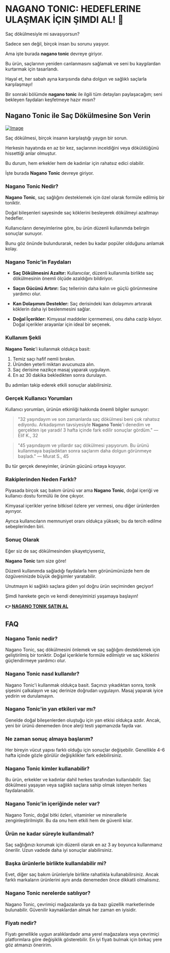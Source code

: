 # NAGANO TONIC: HEDEFLERINE ULAŞMAK İÇIN ŞIMDI AL! 🚀

Saç dökülmesiyle mi savaşıyorsun? 

Sadece sen değil, birçok insan bu sorunu yaşıyor. 

Ama işte burada **nagano tonic** devreye giriyor. 

Bu ürün, saçlarının yeniden canlanmasını sağlamak ve seni bu kaygılardan kurtarmak için tasarlandı. 

Hayal et, her sabah ayna karşısında daha dolgun ve sağlıklı saçlarla karşılaşmayı! 

Bir sonraki bölümde **nagano tonic** ile ilgili tüm detayları paylaşacağım; seni bekleyen faydaları keşfetmeye hazır mısın?

## Nagano Tonic ile Saç Dökülmesine Son Verin

[![Image](https://leanbodytonic.com/affiliates/images/bximg-2.jpg?v1)](https://gchaffi.com/08ZxUTvL)

Saç dökülmesi, birçok insanın karşılaştığı yaygın bir sorun. 

Herkesin hayatında en az bir kez, saçlarının inceldiğini veya döküldüğünü hissettiği anlar olmuştur. 

Bu durum, hem erkekler hem de kadınlar için rahatsız edici olabilir.

İşte burada **Nagano Tonic** devreye giriyor. 

### Nagano Tonic Nedir?

**Nagano Tonic**, saç sağlığını desteklemek için özel olarak formüle edilmiş bir toniktir. 

Doğal bileşenleri sayesinde saç köklerini besleyerek dökülmeyi azaltmayı hedefler.

Kullanıcıların deneyimlerine göre, bu ürün düzenli kullanımda belirgin sonuçlar sunuyor.

Bunu göz önünde bulundurarak, neden bu kadar popüler olduğunu anlamak kolay.

### Nagano Tonic'in Faydaları

- **Saç Dökülmesini Azaltır:** Kullanıcılar, düzenli kullanımla birlikte saç dökülmesinin önemli ölçüde azaldığını bildiriyor.
  
- **Saçın Gücünü Artırır:** Saç tellerinin daha kalın ve güçlü görünmesine yardımcı olur.
  
- **Kan Dolaşımını Destekler:** Saç derisindeki kan dolaşımını artırarak köklerin daha iyi beslenmesini sağlar.
  
- **Doğal İçerikler:** Kimyasal maddeler içermemesi, onu daha cazip kılıyor. Doğal içerikler arayanlar için ideal bir seçenek.

### Kullanım Şekli

**Nagano Tonic**’i kullanmak oldukça basit:

1. Temiz saçı hafif nemli bırakın.
2. Üründen yeterli miktarı avucunuza alın.
3. Saç derisine nazikçe masaj yaparak uygulayın.
4. En az 30 dakika bekledikten sonra durulayın.

Bu adımları takip ederek etkili sonuçlar alabilirsiniz.

### Gerçek Kullanıcı Yorumları

Kullanıcı yorumları, ürünün etkinliği hakkında önemli bilgiler sunuyor:

> "32 yaşındayım ve son zamanlarda saç dökülmesi beni çok rahatsız ediyordu. 
> Arkadaşımın tavsiyesiyle **Nagano Tonic**'i denedim ve gerçekten işe yaradı! 
> 3 hafta içinde fark edilir sonuçlar gördüm." 
> — Elif K., 32

> "45 yaşındayım ve yıllardır saç dökülmesi yaşıyorum. 
> Bu ürünü kullanmaya başladıktan sonra saçlarım daha dolgun görünmeye başladı." 
> — Murat S., 45

Bu tür gerçek deneyimler, ürünün gücünü ortaya koyuyor.

### Rakiplerinden Neden Farklı?

Piyasada birçok saç bakım ürünü var ama **Nagano Tonic**, doğal içeriği ve kullanıcı dostu formülü ile öne çıkıyor.

Kimyasal içerikler yerine bitkisel özlere yer vermesi, onu diğer ürünlerden ayırıyor.

Ayrıca kullanıcıların memnuniyet oranı oldukça yüksek; bu da tercih edilme sebeplerinden biri.

### Sonuç Olarak

Eğer siz de saç dökülmesinden şikayetçiyseniz,

**Nagano Tonic** tam size göre!

Düzenli kullanımda sağladığı faydalarla hem görünümünüzde hem de özgüveninizde büyük değişimler yaratabilir.

Unutmayın ki sağlıklı saçlara giden yol doğru ürün seçiminden geçiyor!

Şimdi harekete geçin ve kendi deneyiminizi yaşamaya başlayın!



**👉 [NAGANO TONIK SATIN AL](https://gchaffi.com/08ZxUTvL)**

## FAQ

### Nagano Tonic nedir?  
Nagano Tonic, saç dökülmesini önlemek ve saç sağlığını desteklemek için geliştirilmiş bir toniktir. Doğal içeriklerle formüle edilmiştir ve saç köklerini güçlendirmeye yardımcı olur.

### Nagano Tonic nasıl kullanılır?  
Nagano Tonic'i kullanmak oldukça basit. Saçınızı yıkadıktan sonra, tonik şişesini çalkalayın ve saç derinize doğrudan uygulayın. Masaj yaparak iyice yedirin ve durulamayın.

### Nagano Tonic'in yan etkileri var mı?  
Genelde doğal bileşenlerden oluştuğu için yan etkisi oldukça azdır. Ancak, yeni bir ürünü denemeden önce alerji testi yapmanızda fayda var.

### Ne zaman sonuç almaya başlarım?  
Her bireyin vücut yapısı farklı olduğu için sonuçlar değişebilir. Genellikle 4-6 hafta içinde gözle görülür değişiklikler fark edebilirsiniz.

### Nagano Tonic kimler kullanabilir?  
Bu ürün, erkekler ve kadınlar dahil herkes tarafından kullanılabilir. Saç dökülmesi yaşayan veya sağlıklı saçlara sahip olmak isteyen herkes faydalanabilir.

### Nagano Tonic'in içeriğinde neler var?  
Nagano Tonic, doğal bitki özleri, vitaminler ve minerallerle zenginleştirilmiştir. Bu da onu hem etkili hem de güvenli kılar.

### Ürün ne kadar süreyle kullanılmalı?  
Saç sağlığınızı korumak için düzenli olarak en az 3 ay boyunca kullanmanız önerilir. Uzun vadede daha iyi sonuçlar alabilirsiniz.

### Başka ürünlerle birlikte kullanılabilir mi?  
Evet, diğer saç bakım ürünleriyle birlikte rahatlıkla kullanabilirsiniz. Ancak farklı markaların ürünlerini aynı anda denemeden önce dikkatli olmalısınız.

### Nagano Tonic nerelerde satılıyor?  
Nagano Tonic, çevrimiçi mağazalarda ya da bazı güzellik marketlerinde bulunabilir. Güvenilir kaynaklardan almak her zaman en iyisidir.

### Fiyatı nedir?  
Fiyatı genellikle uygun aralıklardadır ama yerel mağazalara veya çevrimiçi platformlara göre değişiklik gösterebilir. En iyi fiyatı bulmak için birkaç yere göz atmanızı öneririm.